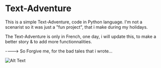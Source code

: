 # Text-Adventure
This is a simple Text-Adventure, code in Python language. I'm not a scenarist so it was just a "fun project", that i make during my holidays.

The Text-Adventure is only in French, one day, i will update this, to make a better story & to add more functionnalities.

 ----> So Forgive me, for the bad tales that i wrote...
                                                                           
![Alt Text](https://i1.wp.com/media1.giphy.com/media/5niPC8hps5s7C/giphy.gif)          
